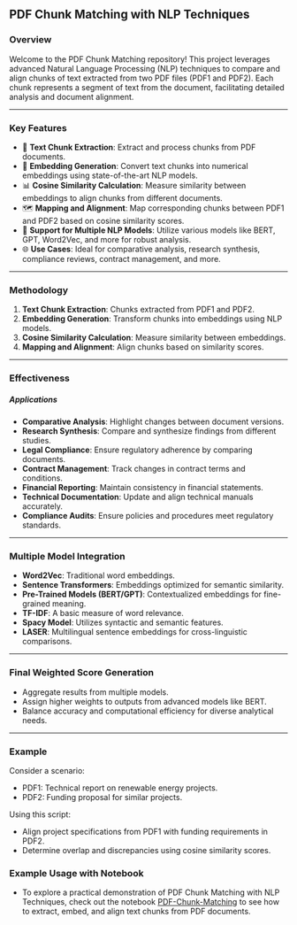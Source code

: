 ## PDF Chunk Matching with NLP Techniques

### Overview

Welcome to the PDF Chunk Matching repository! This project leverages advanced Natural Language Processing (NLP) techniques to compare and align chunks of text extracted from two PDF files (PDF1 and PDF2). Each chunk represents a segment of text from the document, facilitating detailed analysis and document alignment.

---

### Key Features

- 📄 **Text Chunk Extraction**: Extract and process chunks from PDF documents.
- 🧠 **Embedding Generation**: Convert text chunks into numerical embeddings using state-of-the-art NLP models.
- 📊 **Cosine Similarity Calculation**: Measure similarity between embeddings to align chunks from different documents.
- 🗺️ **Mapping and Alignment**: Map corresponding chunks between PDF1 and PDF2 based on cosine similarity scores.
- 🚀 **Support for Multiple NLP Models**: Utilize various models like BERT, GPT, Word2Vec, and more for robust analysis.
- 🌐 **Use Cases**: Ideal for comparative analysis, research synthesis, compliance reviews, contract management, and more.

---

### Methodology

1. **Text Chunk Extraction**: Chunks extracted from PDF1 and PDF2.
2. **Embedding Generation**: Transform chunks into embeddings using NLP models.
3. **Cosine Similarity Calculation**: Measure similarity between embeddings.
4. **Mapping and Alignment**: Align chunks based on similarity scores.

---

### Effectiveness

##### Applications

- **Comparative Analysis**: Highlight changes between document versions.
- **Research Synthesis**: Compare and synthesize findings from different studies.
- **Legal Compliance**: Ensure regulatory adherence by comparing documents.
- **Contract Management**: Track changes in contract terms and conditions.
- **Financial Reporting**: Maintain consistency in financial statements.
- **Technical Documentation**: Update and align technical manuals accurately.
- **Compliance Audits**: Ensure policies and procedures meet regulatory standards.

---

### Multiple Model Integration

- **Word2Vec**: Traditional word embeddings.
- **Sentence Transformers**: Embeddings optimized for semantic similarity.
- **Pre-Trained Models (BERT/GPT)**: Contextualized embeddings for fine-grained meaning.
- **TF-IDF**: A basic measure of word relevance.
- **Spacy Model**: Utilizes syntactic and semantic features.
- **LASER**: Multilingual sentence embeddings for cross-linguistic comparisons.

---

### Final Weighted Score Generation

- Aggregate results from multiple models.
- Assign higher weights to outputs from advanced models like BERT.
- Balance accuracy and computational efficiency for diverse analytical needs.

---

### Example

Consider a scenario:
- PDF1: Technical report on renewable energy projects.
- PDF2: Funding proposal for similar projects.
  
Using this script:
- Align project specifications from PDF1 with funding requirements in PDF2.
- Determine overlap and discrepancies using cosine similarity scores.

### Example Usage with Notebook

- To explore a practical demonstration of PDF Chunk Matching with NLP Techniques, check out the notebook [PDF-Chunk-Matching](doc_mapper_using_embedding.ipynb) to see how to extract, embed, and align text chunks from PDF documents.
